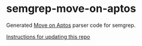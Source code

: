 # semgrep-move-on-aptos

Generated [Move on Aptos](https://github.com/move-language/move-on-aptos) parser code for semgrep.

[Instructions for updating this repo](https://github.com/returntocorp/ocaml-tree-sitter-semgrep/blob/main/doc/release.md)
